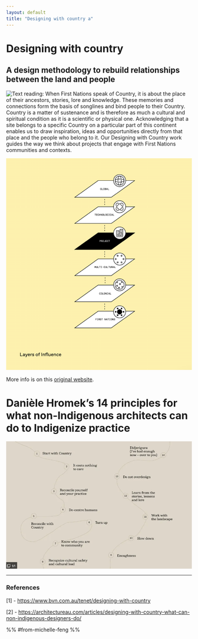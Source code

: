 ```yaml
---
layout: default
title: "Designing with country a"
---
```

# Designing with country
## A design methodology to rebuild relationships between the land and people

![Text reading: When First Nations speak of Country, it is about the place of their ancestors, stories, lore and knowledge. These memories and connections form the basis of songlines and bind people to their Country. Country is a matter of sustenance and is therefore as much a cultural and spiritual condition as it is a scientific or physical one. Acknowledging that a site belongs to a specific Country on a particular part of this continent enables us to draw inspiration, ideas and opportunities directly from that place and the people who belong to it. Our Designing with Country work guides the way we think about projects that engage with First Nations communities and contexts.](media/cleanshot_2024-10-22-at-21-32-20@2x.png)

![](media/cleanshot_2024-10-22-at-21-33-44@2x.png)

More info is on this [original website](https://www.bvn.com.au/tenet/designing-with-country).
# Danièle Hromek’s 14 principles for what non-Indigenous architects can do to Indigenize practice

![](media/cleanshot_2024-02-12-at-08-43-59.png)

_________
### References
[1] - https://www.bvn.com.au/tenet/designing-with-country

[2] - https://architectureau.com/articles/designing-with-country-what-can-non-indigenous-designers-do/

%% #from-michelle-feng %%

